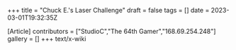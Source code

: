 +++
title = "Chuck E.'s Laser Challenge"
draft = false
tags = []
date = 2023-03-01T19:32:35Z

[Article]
contributors = ["StudioC","The 64th Gamer","168.69.254.248"]
gallery = []
+++
text/x-wiki